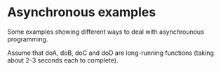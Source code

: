 # Asynchronous examples
Some examples showing different ways to deal with asynchrounous programming.

Assume that doA, doB, doC and doD are long-running functions (taking about 2-3 seconds each to complete).